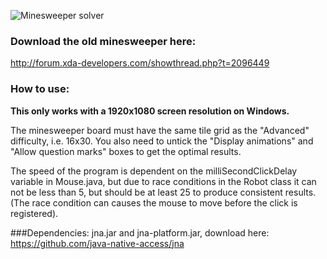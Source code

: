 

![Minesweeper solver](http://giant.gfycat.com/EveryCheerfulAmericanavocet.gif)

### Download the old minesweeper here:
http://forum.xda-developers.com/showthread.php?t=2096449

### How to use:
**This only works with a 1920x1080 screen resolution on Windows.**

The minesweeper board must have the same tile grid as the "Advanced" difficulty, i.e. 16x30.
You also need to untick the "Display animations" and "Allow question marks" boxes to get the optimal results.

The speed of the program is dependent on the milliSecondClickDelay variable in Mouse.java, but
due to race conditions in the Robot class it can not be less than 5, but should be at least 25 to produce
consistent results. (The race condition can causes the mouse to move before the click is registered).
	
###Dependencies:
jna.jar and jna-platform.jar, download here:
https://github.com/java-native-access/jna




